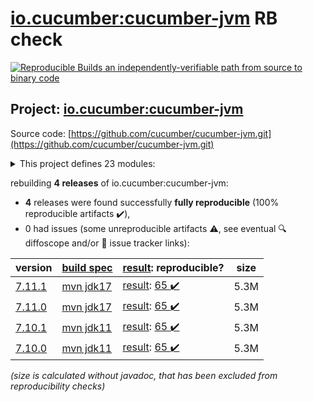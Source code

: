 [io.cucumber:cucumber-jvm](https://central.sonatype.com/artifact/io.cucumber/cucumber-jvm/versions) RB check
=======

[![Reproducible Builds](https://reproducible-builds.org/images/logos/rb.svg) an independently-verifiable path from source to binary code](https://reproducible-builds.org/)

## Project: [io.cucumber:cucumber-jvm](https://central.sonatype.com/artifact/io.cucumber/cucumber-jvm/versions)

Source code: [https://github.com/cucumber/cucumber-jvm.git](https://github.com/cucumber/cucumber-jvm.git)

<details><summary>This project defines 23 modules:</summary>

* [io.cucumber:cucumber-archetype](https://search.maven.org/artifact/io.cucumber/cucumber-archetype/)
* [io.cucumber:cucumber-bom](https://search.maven.org/artifact/io.cucumber/cucumber-bom/)
* [io.cucumber:cucumber-cdi2](https://search.maven.org/artifact/io.cucumber/cucumber-cdi2/)
* [io.cucumber:cucumber-core](https://search.maven.org/artifact/io.cucumber/cucumber-core/)
* [io.cucumber:cucumber-deltaspike](https://search.maven.org/artifact/io.cucumber/cucumber-deltaspike/)
* [io.cucumber:cucumber-gherkin](https://search.maven.org/artifact/io.cucumber/cucumber-gherkin/)
* [io.cucumber:cucumber-gherkin-messages](https://search.maven.org/artifact/io.cucumber/cucumber-gherkin-messages/)
* [io.cucumber:cucumber-guice](https://search.maven.org/artifact/io.cucumber/cucumber-guice/)
* [io.cucumber:cucumber-jakarta-cdi](https://search.maven.org/artifact/io.cucumber/cucumber-jakarta-cdi/)
* [io.cucumber:cucumber-jakarta-openejb](https://search.maven.org/artifact/io.cucumber/cucumber-jakarta-openejb/)
* [io.cucumber:cucumber-java](https://search.maven.org/artifact/io.cucumber/cucumber-java/)
* [io.cucumber:cucumber-java8](https://search.maven.org/artifact/io.cucumber/cucumber-java8/)
* [io.cucumber:cucumber-junit](https://search.maven.org/artifact/io.cucumber/cucumber-junit/)
* [io.cucumber:cucumber-junit-platform-engine](https://search.maven.org/artifact/io.cucumber/cucumber-junit-platform-engine/)
* [io.cucumber:cucumber-jvm](https://search.maven.org/artifact/io.cucumber/cucumber-jvm/)
* [io.cucumber:cucumber-openejb](https://search.maven.org/artifact/io.cucumber/cucumber-openejb/)
* [io.cucumber:cucumber-picocontainer](https://search.maven.org/artifact/io.cucumber/cucumber-picocontainer/)
* [io.cucumber:cucumber-plugin](https://search.maven.org/artifact/io.cucumber/cucumber-plugin/)
* [io.cucumber:cucumber-spring](https://search.maven.org/artifact/io.cucumber/cucumber-spring/)
* [io.cucumber:cucumber-testng](https://search.maven.org/artifact/io.cucumber/cucumber-testng/)
* [io.cucumber:datatable](https://search.maven.org/artifact/io.cucumber/datatable/)
* [io.cucumber:datatable-matchers](https://search.maven.org/artifact/io.cucumber/datatable-matchers/)
* [io.cucumber:docstring](https://search.maven.org/artifact/io.cucumber/docstring/)
</details>

rebuilding **4 releases** of io.cucumber:cucumber-jvm:
- **4** releases were found successfully **fully reproducible** (100% reproducible artifacts :heavy_check_mark:),
- 0 had issues (some unreproducible artifacts :warning:, see eventual :mag: diffoscope and/or :memo: issue tracker links):

| version | [build spec](/BUILDSPEC.md) | [result](https://reproducible-builds.org/docs/jvm/): reproducible? | size |
| -- | --------- | ------ | -- |
| [7.11.1](https://search.maven.org/artifact/io.cucumber/cucumber-jvm/7.11.1/pom) | [mvn jdk17](cucumber-jvm-7.11.1.buildspec) | [result](cucumber-jvm-7.11.1.buildinfo): [65 :heavy_check_mark: ](cucumber-jvm-7.11.1.buildcompare) | 5.3M |
| [7.11.0](https://search.maven.org/artifact/io.cucumber/cucumber-jvm/7.11.0/pom) | [mvn jdk17](cucumber-jvm-7.11.0.buildspec) | [result](cucumber-jvm-7.11.0.buildinfo): [65 :heavy_check_mark: ](cucumber-jvm-7.11.0.buildcompare) | 5.3M |
| [7.10.1](https://search.maven.org/artifact/io.cucumber/cucumber-jvm/7.10.1/pom) | [mvn jdk11](cucumber-jvm-7.10.1.buildspec) | [result](cucumber-jvm-7.10.1.buildinfo): [65 :heavy_check_mark: ](cucumber-jvm-7.10.1.buildcompare) | 5.3M |
| [7.10.0](https://search.maven.org/artifact/io.cucumber/cucumber-jvm/7.10.0/pom) | [mvn jdk11](cucumber-jvm-7.10.0.buildspec) | [result](cucumber-jvm-7.10.0.buildinfo): [65 :heavy_check_mark: ](cucumber-jvm-7.10.0.buildcompare) | 5.3M |

<i>(size is calculated without javadoc, that has been excluded from reproducibility checks)</i>
